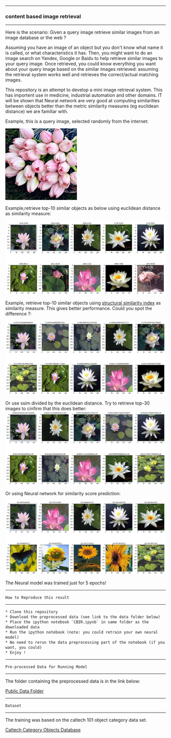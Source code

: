

-----------------------------------

### content based image retrieval
------------------------------

<p> Here is the scenario: Given a query image retrieve similar images from an image database or the web ? </p>

Assuming you have an image of an object but you don't know what name it is called, or what characteristics it has. Then, you might want to do an image search on Yandex, Google or Baidu to help retrieve similar images to your query image. Once retrieved, you could know everything you want about your query image based on the similar images retrieved: assuming the retrieval system works well and retrieves the correct/actual matching images.

This repository is an attempt to develop a mini image retrieval system. This has importent use in medicine, industrial automation and other domains. IT will be shown that Neural network are very good at computing similarities between objects better than the metric similarity measures (eg euclidean distance) we are familiar with.


Example, this is a query image, selected randomly from the internet:

![alt-text](https://github.com/adderbyte/content_based_image_retrieval/blob/master/data_file/test2.jpg)

Example,retrieve top-10 similar objects as below using euclidean distance as similarity measure:

![alt-text](https://github.com/adderbyte/content_based_image_retrieval/blob/master/data_file/screen_top.png)

Example, retrieve top-10 similar objects using  [structural similarity index](https://ece.uwaterloo.ca/~z70wang/publications/ssim.pdf) as similarity measure. This gives better performance. Could you spot the difference ?:

![alt-text](https://github.com/adderbyte/content_based_image_retrieval/blob/master/data_file/ssims.png)

Or  use ssim divided by the euclidean distance. Try to retrieve top-30 images to cinfirm that this does better:
![alt-text](https://github.com/adderbyte/content_based_image_retrieval/blob/master/data_file/ssim_divided_by_euclid.png)


Or using Neural network for  similarity score prediction:

![alt-text](https://github.com/adderbyte/content_based_image_retrieval/blob/master/data_file/mlp_real.png)

The Neural model was trained  just for 5 epochs!


-----------------------------------

    How to Reproduce this result
------------------------------
    
    * Clone this repository
    * Download the preprocessed data (see link to the data folder below)
    * Place the ipython notebook `CBIR.ipynb` in same folder as the downloaded data
    * Run the ipython notebook (note: you could retrain your own neural model)
    * No need to rerun the data preprocessing part of the notebook (if you want, you could)
    * Enjoy !


-----------------------------------

    Pre-processed Data for Running Model
------------------------------
The folder containing the preprocessed data is in the link below:

[Public Data Folder](https://yadi.sk/d/eVz5JYGK1HHxFQ)



-----------------------------------

    Dataset
------------------------------
The training was based on the caltech 101 object category data set.

[Caltech Category Objects Database](http://www.vision.caltech.edu/Image_Datasets/Caltech101/Caltech101.html#Download)



